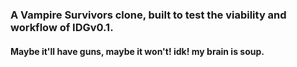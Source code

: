 ### A Vampire Survivors clone, built to test the viability and workflow of IDGv0.1.
#### Maybe it'll have guns, maybe it won't! idk! my brain is soup.